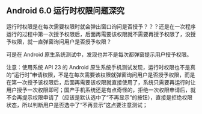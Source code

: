 ## Android 6.0 运行时权限问题深究

运行时权限是在每次需要权限时就会弹出窗口询问是否授予？？？还是在一次程序运行的过程中第一次授予权限后，后面再需要该权限就不需要再授予权限了，没授予权限，就一直弹窗询问用户是否授予权限？

可是在 Android 原生系统测试中，发现也并不是每次都弹窗提示用户授予权限。

注意：使用系统 API 23 的 Android 原生系统手机测试发现，运行时权限也不是真的“运行时”申请权限，不是在每次需要该权限就弹窗询问用户是否授予权限，而是在第一次授予该权限后，后面再需要该权限就直接使用了，系统只需要再运行时让用户授予一次权限即可；国产手机系统还是有点奇怪的，拒绝一次权限申请后，就不会再提示权限申请了（应该是默认选中了“不再显示”的按钮），直接是拒绝权限状态，所以判断用户是否选中了“不再显示”这点要注意测试；